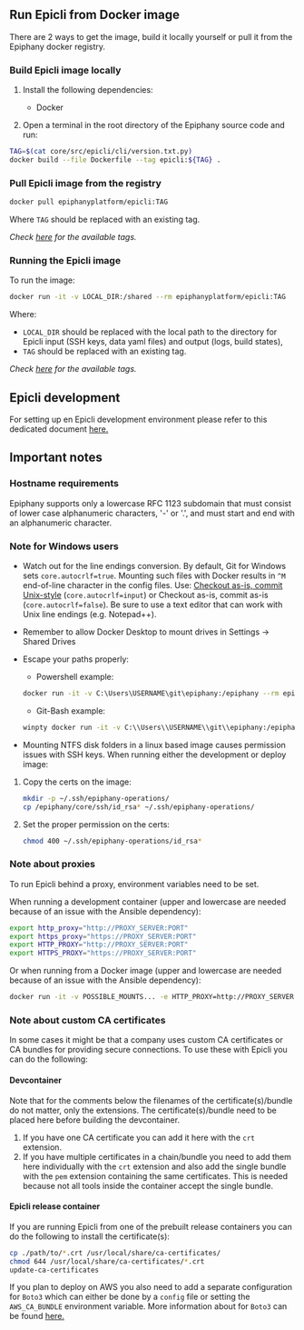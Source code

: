 ## Run Epicli from Docker image

There are 2 ways to get the image, build it locally yourself or pull it from the Epiphany docker registry.

### Build Epicli image locally

1. Install the following dependencies:

    - Docker

2. Open a terminal in the root directory of the Epiphany source code and run:

```bash
TAG=$(cat core/src/epicli/cli/version.txt.py)
docker build --file Dockerfile --tag epicli:${TAG} .
```

### Pull Epicli image from the registry

```bash
docker pull epiphanyplatform/epicli:TAG
```

Where `TAG` should be replaced with an existing tag.

*Check [here](https://hub.docker.com/r/epiphanyplatform/epicli/tags?page=1&ordering=last_updated) for the available tags.*

### Running the Epicli image

To run the image:

```bash
docker run -it -v LOCAL_DIR:/shared --rm epiphanyplatform/epicli:TAG
```

Where:
- `LOCAL_DIR` should be replaced with the local path to the directory for Epicli input (SSH keys, data yaml files) and output (logs, build states),
- `TAG` should be replaced with an existing tag.

*Check [here](https://cloud.docker.com/u/epiphanyplatform/repository/docker/epiphanyplatform/epicli) for the available tags.*

## Epicli development

For setting up en Epicli development environment please refer to this dedicated document [here.](./../DEVELOPMENT.md)

## Important notes

### Hostname requirements

Epiphany supports only a lowercase RFC 1123 subdomain that must consist of lower case alphanumeric characters, '-' or '.',
and must start and end with an alphanumeric character.

### Note for Windows users

- Watch out for the line endings conversion. By default, Git for Windows sets `core.autocrlf=true`. Mounting such files with Docker results in `^M` end-of-line character in the config files.
Use: [Checkout as-is, commit Unix-style](https://stackoverflow.com/questions/10418975/how-to-change-line-ending-settings) (`core.autocrlf=input`) or Checkout as-is, commit as-is (`core.autocrlf=false`). Be sure to use a text editor that can work with Unix line endings (e.g. Notepad++).

- Remember to allow Docker Desktop to mount drives in Settings -> Shared Drives

- Escape your paths properly:

  - Powershell example:
  ```bash
  docker run -it -v C:\Users\USERNAME\git\epiphany:/epiphany --rm epiphany-dev:
  ```
  - Git-Bash example:
  ```bash
  winpty docker run -it -v C:\\Users\\USERNAME\\git\\epiphany:/epiphany --rm epiphany-dev
  ```

- Mounting NTFS disk folders in a linux based image causes permission issues with SSH keys. When running either the development or deploy image:

1. Copy the certs on the image:

    ```bash
    mkdir -p ~/.ssh/epiphany-operations/
    cp /epiphany/core/ssh/id_rsa* ~/.ssh/epiphany-operations/
    ```
2. Set the proper permission on the certs:

    ```bash
    chmod 400 ~/.ssh/epiphany-operations/id_rsa*
    ```

### Note about proxies

To run Epicli behind a proxy, environment variables need to be set.

When running a development container (upper and lowercase are needed because of an issue with the Ansible dependency):

  ```bash
  export http_proxy="http://PROXY_SERVER:PORT"
  export https_proxy="https://PROXY_SERVER:PORT"
  export HTTP_PROXY="http://PROXY_SERVER:PORT"
  export HTTPS_PROXY="https://PROXY_SERVER:PORT"
  ```

Or when running from a Docker image (upper and lowercase are needed because of an issue with the Ansible dependency):

  ```bash
  docker run -it -v POSSIBLE_MOUNTS... -e HTTP_PROXY=http://PROXY_SERVER:PORT -e HTTPS_PROXY=http://PROXY_SERVER:PORT http_proxy=http://PROXY_SERVER:PORT -e https_proxy=http://PROXY_SERVER:PORT --rm IMAGE_NAME
  ```

### Note about custom CA certificates

In some cases it might be that a company uses custom CA certificates or CA bundles for providing secure connections. To use these with Epicli you can do the following:

#### Devcontainer

Note that for the comments below the filenames of the certificate(s)/bundle do not matter, only the extensions. The certificate(s)/bundle need to be placed here before building the devcontainer.

1. If you have one CA certificate you can add it here with the ```crt``` extension.
2. If you have multiple certificates in a chain/bundle you need to add them here individually with the ```crt``` extension and also add the single bundle with the ```pem``` extension containing the same certificates. This is needed because not all tools inside the container accept the single bundle.

#### Epicli release container

If you are running Epicli from one of the prebuilt release containers you can do the following to install the certificate(s):

  ```bash
  cp ./path/to/*.crt /usr/local/share/ca-certificates/
  chmod 644 /usr/local/share/ca-certificates/*.crt
  update-ca-certificates
  ```

If you plan to deploy on AWS you also need to add a separate configuration for ```Boto3``` which can either be done by a ```config``` file or setting the ```AWS_CA_BUNDLE``` environment variable. More information about for ```Boto3``` can be found [here.](https://boto3.amazonaws.com/v1/documentation/api/latest/guide/configuration.html)
